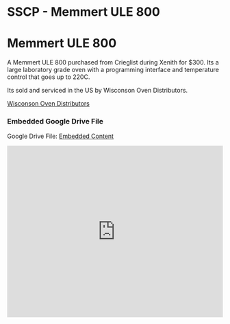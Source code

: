 # SSCP - Memmert ULE 800

# Memmert ULE 800

A Memmert ULE 800 purchased from Crieglist during Xenith for $300. Its a large laboratory grade oven with a programming interface and temperature control that goes up to 220C. 

Its sold and serviced in the US by Wisconson Oven Distributors. 

[ Wisconson Oven Distributors](http://www.memmertbenchlabovens.com/)

[](https://drive.google.com/folderview?id=1kX2lpMZkCCoYxfG6I1-Jyab_LIiF5j4f)

### Embedded Google Drive File

Google Drive File: [Embedded Content](https://drive.google.com/embeddedfolderview?id=1kX2lpMZkCCoYxfG6I1-Jyab_LIiF5j4f#list)

<iframe width="100%" height="400" src="https://drive.google.com/embeddedfolderview?id=1kX2lpMZkCCoYxfG6I1-Jyab_LIiF5j4f#list" frameborder="0"></iframe>

